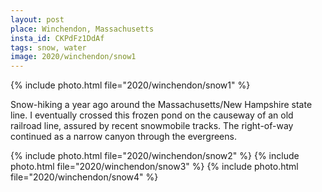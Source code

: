 ```yaml
---
layout: post
place: Winchendon, Massachusetts
insta_id: CKPdFz1DdAf
tags: snow, water
image: 2020/winchendon/snow1
---
```


{% include photo.html file="2020/winchendon/snow1" %}

Snow-hiking a year ago around the Massachusetts/New Hampshire state line. I eventually crossed this frozen pond on the causeway of an old railroad line, assured by recent snowmobile tracks. The right-of-way continued as a narrow canyon through the evergreens.

{% include photo.html file="2020/winchendon/snow2" %}
{% include photo.html file="2020/winchendon/snow3" %}
{% include photo.html file="2020/winchendon/snow4" %}
